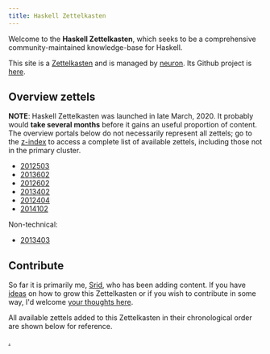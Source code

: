 ```yaml
---
title: Haskell Zettelkasten
---
```


Welcome to the **Haskell Zettelkasten**, which seeks to be a comprehensive community-maintained knowledge-base for Haskell.

This site is a [Zettelkasten](https://neuron.srid.ca/2011401.html) and is managed by [neuron](https://neuron.zettel.page/). Its Github project is [here](https://github.com/srid/haskell-zettelkasten).

## Overview zettels

**NOTE**: Haskell Zettelkasten was launched in late March, 2020. It probably would **take several months** before it gains an useful proportion of content. The overview portals below do not necessarily represent all zettels; go to the [z-index](/z-index.html) to access a complete list of available zettels, including those not in the primary cluster. 

* [2012503](z://learning)
* [2013602](z://language-features)
* [2012602](z://package-management)
* [2013402](z://libraries)
* [2012404](z://frontend)
* [2014102](z://apps)

Non-technical:

* [2013403](z://social)

## Contribute

So far it is primarily me, [Srid](https://www.srid.ca/), who has been adding content. If you have [ideas](https://github.com/srid/haskell-zettelkasten/projects/1) on how to grow this Zettelkasten or if you wish to contribute in some way, I'd welcome [your thoughts here](https://github.com/srid/haskell-zettelkasten/issues/new).

All available zettels added to this Zettelkasten in their chronological order are shown below for reference.

[.](zcfquery://search?linkTheme=withDate)
